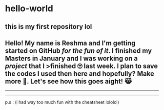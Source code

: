 # hello-world
## this is my first repository lol

Hello! 
My name is **Reshma** and I'm getting started on GitHub *for the fun of it*.
I finished my **Masters** in January and I was working on a *project* that I >finished 🙄 last week.
I plan to save the codes I used then here and hopefully? Make more 🦾. 
Let's see how this goes aight! 😹
---
---
---
p.s : (i had way too much fun with the cheatsheet lololol)
